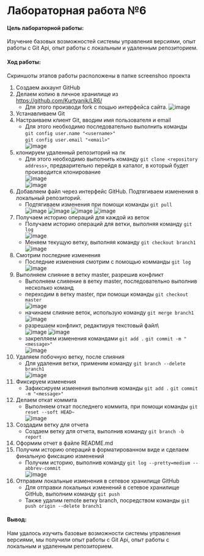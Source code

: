 # Лабораторная работа №6
#### Цель лабораторной работы:
Изучение базовых возможностей системы управления версиями, опыт работы с Git Api, опыт работы с локальным и удаленным  репозиторием.
#### Ход работы:
Скриншоты этапов работы расположены в папке screenshoo проекта
1. Создаем аккаунт GitHub
2. Делаем копию в личное хранилище из https://github.com/Kurtyanik/LR6/
	- Для этого производи fork с пощью интерфейса сайта.
	 ![image](screenshoots/0.PNG)
3. Устанавливаем Git
4. Настраиваем клиент Git, вводим имя пользователя и email
	- Для этого необходимо последовательно выполнить команды\
	`git config user.name "<username>"`\
	`git config user.email "<email>"`\
	 ![image](screenshoots/1.PNG)
5. клонируем удаленный репозиторий на пк
   - Для этого необходимо выполнить команду `git clone <repository address>`, предварительно перейдя в каталог, в который будет производится клонирование\
      ![image](screenshoots/2.PNG)\
      ![image](screenshoots/3.PNG)	
6. Добавляем файл через интерфейс GitHub. Подтягиваем изменения в локальный репозиторий.
   - Подтягиваем изменения при помощи команды `git pull`\
    ![image](screenshoots/4.PNG)
    ![image](screenshoots/5.PNG)
    ![image](screenshoots/6.PNG)
    ![image](screenshoots/7.PNG)
7. Получаем историю операций для каждой из веток
   - Получаем историю операций для ветки, выполняя команду `git log`\
    ![image](screenshoots/8.PNG)
   - Меняем текущую ветку, выполняя команду `git checkout branch1`\
    ![image](screenshoots/9.PNG)
8. Смотрим последние изменения
   - Последние изменения смотрим с помощью комманды `git log`\
    ![image](screenshoots/10.PNG)
9. Выполняем слияние в ветку master, разрешив конфликт
   - Выполняем слияение в ветку master, последовательно выполнив несколько команд
   	- переходим в ветку master, при помощи команды `git checkout master`\
   	![image](screenshoots/11.PNG)
  	- начинаем слияние веток, использую команду `git merge branch1`\
  	![image](screenshoots/12.PNG)
	- разрешаем конфликт, редактируя текстовый файл\                                         
    	![image](screenshoots/13.PNG)
    	![image](screenshoots/14.PNG)
	- закрепляем изменения командами `git add .` `git commit -m "<message>"`\
    	![image](screenshoots/15.PNG)
10. Удаляем побочную ветку, после слияния
    - Для удаления ветки, применим команду `git branch --delete branch1`\
      ![image](screenshoots/16.PNG)
11. Фиксируем изменения
    - Зафиксируем изменения выполнив команды `git add .` `git commit -m "<message>"`
12. Делаем откат коммита
    - Выполняем откат последнего коммита, при помощи команды `git reset --soft HEAD~`\
      ![image](screenshoots/18.PNG)
13. Создадим ветку для отчета
    - Создаем ветку для отчета, выполнив команду `git branch -b report`
14. Оформим отчет в файле README.md
15. Получим историю операций в форматированном виде и сделаем финальную фиксацию изменений
    - Получим историю, выполнив команду `git log --pretty=medium --abbrev-commit `\
      ![image](screenshoots/19.PNG)
16. Отправим локальные изменения в сетевое хранилище GitHub
    - Для отправки локальных изменений в сетевое хранилище GitHub, выполним команду `git push`
    - Также удалим remote ветку branch, посредством команды `git push origin --delete branch1`

#### Вывод:
Нам удалось изучить базовые возможности системы управления версиями, мы получили опыт работы с Git Api, опыт работы с локальным и удаленным  репозиторием.
